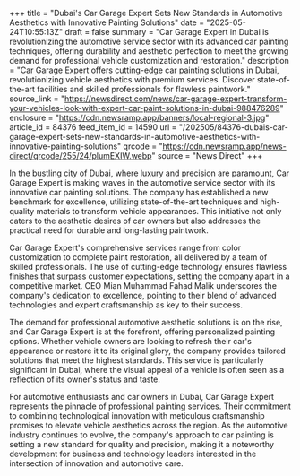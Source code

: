 +++
title = "Dubai's Car Garage Expert Sets New Standards in Automotive Aesthetics with Innovative Painting Solutions"
date = "2025-05-24T10:55:13Z"
draft = false
summary = "Car Garage Expert in Dubai is revolutionizing the automotive service sector with its advanced car painting techniques, offering durability and aesthetic perfection to meet the growing demand for professional vehicle customization and restoration."
description = "Car Garage Expert offers cutting-edge car painting solutions in Dubai, revolutionizing vehicle aesthetics with premium services. Discover state-of-the-art facilities and skilled professionals for flawless paintwork."
source_link = "https://newsdirect.com/news/car-garage-expert-transform-your-vehicles-look-with-expert-car-paint-solutions-in-dubai-988476289"
enclosure = "https://cdn.newsramp.app/banners/local-regional-3.jpg"
article_id = 84376
feed_item_id = 14590
url = "/202505/84376-dubais-car-garage-expert-sets-new-standards-in-automotive-aesthetics-with-innovative-painting-solutions"
qrcode = "https://cdn.newsramp.app/news-direct/qrcode/255/24/plumEXIW.webp"
source = "News Direct"
+++

<p>In the bustling city of Dubai, where luxury and precision are paramount, Car Garage Expert is making waves in the automotive service sector with its innovative car painting solutions. The company has established a new benchmark for excellence, utilizing state-of-the-art techniques and high-quality materials to transform vehicle appearances. This initiative not only caters to the aesthetic desires of car owners but also addresses the practical need for durable and long-lasting paintwork.</p><p>Car Garage Expert's comprehensive services range from color customization to complete paint restoration, all delivered by a team of skilled professionals. The use of cutting-edge technology ensures flawless finishes that surpass customer expectations, setting the company apart in a competitive market. CEO Mian Muhammad Fahad Malik underscores the company's dedication to excellence, pointing to their blend of advanced technologies and expert craftsmanship as key to their success.</p><p>The demand for professional automotive aesthetic solutions is on the rise, and Car Garage Expert is at the forefront, offering personalized painting options. Whether vehicle owners are looking to refresh their car's appearance or restore it to its original glory, the company provides tailored solutions that meet the highest standards. This service is particularly significant in Dubai, where the visual appeal of a vehicle is often seen as a reflection of its owner's status and taste.</p><p>For automotive enthusiasts and car owners in Dubai, Car Garage Expert represents the pinnacle of professional painting services. Their commitment to combining technological innovation with meticulous craftsmanship promises to elevate vehicle aesthetics across the region. As the automotive industry continues to evolve, the company's approach to car painting is setting a new standard for quality and precision, making it a noteworthy development for business and technology leaders interested in the intersection of innovation and automotive care.</p>